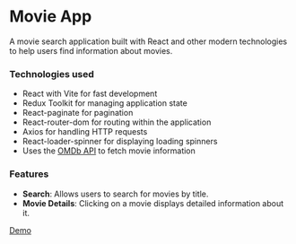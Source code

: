 # Movie App

A movie search application built with React and other modern technologies to help users find information about movies.

### Technologies used

- React with Vite for fast development
- Redux Toolkit for managing application state
- React-paginate for pagination
- React-router-dom for routing within the application
- Axios for handling HTTP requests
- React-loader-spinner for displaying loading spinners
- Uses the [OMDb API](https://www.omdbapi.com/) to fetch movie information

### Features

- **Search**: Allows users to search for movies by title.
- **Movie Details**: Clicking on a movie displays detailed information about it.

[Demo](https://search-movie-app3000.netlify.app/)

